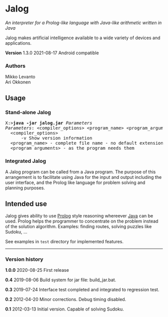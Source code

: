 # Jalog

*An interpreter for a Prolog-like language with Java-like arithmetic written in Java*

Jalog makes artificial intelligence available to a wide variety of devices and applications.

**Version** 1.3.0 2021-08-17 Android compatible
### Authors
Mikko Levanto<br>
Ari Okkonen
## Usage
### Stand-alone Jalog
<pre>
X:><b>java -jar jalog.jar</b> <i>Parameters</i>
<i>Parameters</i>: &lt;compiler_options> &lt;program_name> &lt;program_arguments>
  &lt;compiler_options>
      -v Show version information
  &lt;program_name> - complete file name - no default extensions
  &lt;program_arguments> - as the program needs them
</pre>
### Integrated Jalog
A Jalog program can be called from a Java program. The purpose of this arrangement is to facilitate using Java for the input and output including the user interface, and the Prolog like language for problem solving and planning purposes.

## Intended use

Jalog gives ability to use [Prolog](https://en.wikipedia.org/wiki/Prolog) style reasoning whereever [Java](https://en.wikipedia.org/wiki/Java_%28programming_language%29) can be used. Prolog helps the programmer to concentrate on the problem instead of the solution algorithm. Examples: finding routes, solving puzzles like Sudoku, ...

See examples in `test` directory for implemented features.

----------
### Version history
**1.0.0** 2020-08-25 First release

**0.4** 2019-08-06 Build system for jar file: build_jar.bat.

**0.3** 2019-07-24 Interface test completed and integrated to regression test.

**0.2** 2012-04-20 Minor corrections. Debug timing disabled.

**0.1** 2012-03-13 Initial version. Capable of solving Sudoku.
